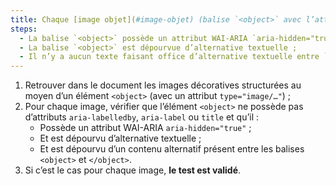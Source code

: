 ```yaml
---
title: Chaque [image objet](#image-objet) (balise `<object>` avec l’attribut `type="image/…"`) [de décoration](#image-de-decoration), sans [légende](#legende-d-image), vérifie-t-elle ces conditions ?
steps:
  - La balise `<object>` possède un attribut WAI-ARIA `aria-hidden="true"` ;
  - La balise `<object>` est dépourvue d’alternative textuelle ;
  - Il n’y a aucun texte faisant office d’alternative textuelle entre `<object>` et `</object>`.
---
```


1. Retrouver dans le document les images décoratives structurées au moyen d’un élément `<object>` (avec un attribut `type="image/…"`) ;
2. Pour chaque image, vérifier que l’élément `<object>` ne possède pas d’attributs `aria-labelledby`, `aria-label` ou `title` et qu’il :
   - Possède un attribut WAI-ARIA `aria-hidden="true"` ;
   - Et est dépourvu d’alternative textuelle ;
   - Et est dépourvu d’un contenu alternatif présent entre les balises `<object>` et `</object>`.
3. Si c’est le cas pour chaque image, **le test est validé**.
